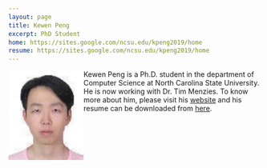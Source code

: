 ```yaml
---
layout: page
title: Kewen Peng
excerpt: PhD Student
home: https://sites.google.com/ncsu.edu/kpeng2019/home
resume: https://sites.google.com/ncsu.edu/kpeng2019/home
---
```



<img align="left" width="150" src="/img/KewenPeng.jpg">
Kewen Peng is a Ph.D. student in the department of Computer Science at North Carolina State University. He is now working with Dr. Tim Menzies. To know more about him, please visit his <a href="https://sites.google.com/ncsu.edu/kpeng2019/home">website</a> and his resume can be downloaded from <a href="Kewen Peng">here</a>.
